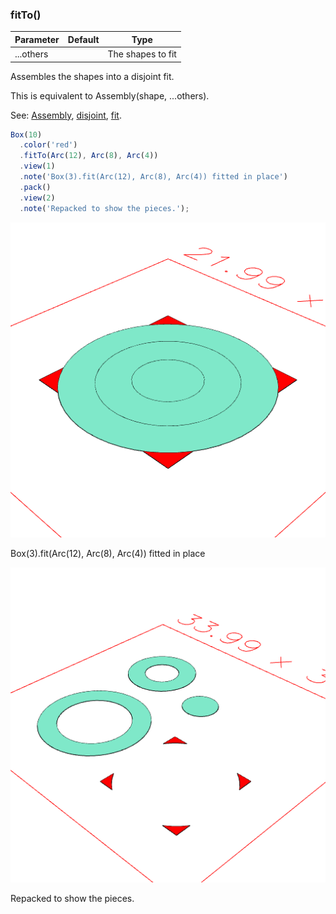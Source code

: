 ### fitTo()
Parameter|Default|Type
---|---|---
|...others||The shapes to fit

Assembles the shapes into a disjoint fit.

This is equivalent to Assembly(shape, ...others).

See: [Assembly](https://raw.githubusercontent.com/jsxcad/JSxCAD/master/nb/api/Assembly.nb), [disjoint](https://raw.githubusercontent.com/jsxcad/JSxCAD/master/nb/api/disjoint.nb), [fit](https://raw.githubusercontent.com/jsxcad/JSxCAD/master/nb/api/fit.nb).

```JavaScript
Box(10)
  .color('red')
  .fitTo(Arc(12), Arc(8), Arc(4))
  .view(1)
  .note('Box(3).fit(Arc(12), Arc(8), Arc(4)) fitted in place')
  .pack()
  .view(2)
  .note('Repacked to show the pieces.');
```

![Image](fitTo.md.0.png)

Box(3).fit(Arc(12), Arc(8), Arc(4)) fitted in place

![Image](fitTo.md.1.png)

Repacked to show the pieces.
